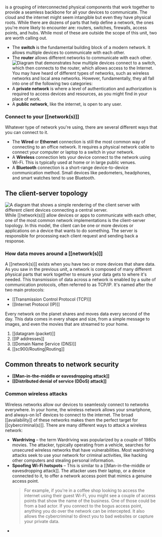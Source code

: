 is a grouping of interconnected physical components that work together to provide a seamless backbone for all your devices to communicate. The cloud and the internet might seem intangible but even they have physical roots. While there are dozens of parts that help define a network, the ones you're more likely to encounter are: routers, switches, firewalls, access points, and hubs. While most of these are outside the scope of this unit, two are worth calling out.
- The **switch** is the fundamental building block of a modern network. It allows multiple devices to communicate with each other.
- The **router** allows different networks to communicate with each other.
![Diagram that demonstrates how multiple devices connect to a switch, which then connects to the router, which allows access to the Internet.](https://learn.microsoft.com/en-us/training/wwl-sci/describe-network-based-threats-mitigations/media/switch-router.png)
You may have heard of different types of networks, such as wireless networks and local area networks. However, fundamentally, they all fall into one of the following two categories:
- A **private network** is where a level of authentication and authorization is required to access devices and resources, as you might find in your place of work.
- A **public network**, like the internet, is open to any user.
### Connect to your [[network(s)]]
Whatever type of network you're using, there are several different ways that you can connect to it.
- The **Wired** or **Ethernet** connection is still the most common way of connecting to an office network. It requires a physical network cable to connect your computer or laptop to a switch in your network.
- A **Wireless** connection lets your device connect to the network using Wi-Fi. This is typically used at home or in large public venues.
- A **Bluetooth** connection is a short-range device-to-device communication method. Small devices like pedometers, headphones, and smart watches tend to use Bluetooth.
## The client-server topology
![A diagram that shows a simple rendering of the client server with different client devices connecting a central server.](https://learn.microsoft.com/en-us/training/wwl-sci/describe-network-based-threats-mitigations/media/client-server.png)
While [[network(s)]] allow devices or apps to communicate with each other, one of the most common network implementations is the client-server topology. In this model, the client can be one or more devices or applications on a device that wants to do something. The server is responsible for processing each client request and sending back a response.

### How data moves around a [[network(s)]]
A [[network(s)]] exists when you have two or more devices that share data. As you saw in the previous unit, a network is composed of many different physical parts that work together to ensure your data gets to where it's needed. This transmission of data across a network is enabled by a suite of communication protocols, often referred to as TCP/IP. It's named after the two main protocols: 
- [[Transmission Control Protocol (TCP)]]
- [[Internet Protocol (IP)]]

Every network on the planet shares and moves data every second of the day. This data comes in every shape and size, from a simple message to images, and even the movies that are streamed to your home.
1. [[datagram (packet)]]
2. [[IP addresses]]
3. [[Domain Name Service (DNS)]]
4. [[sc900/Routing|Routing]]
## Common threats to network security
- **[[Man-in-the-middle or eavesdropping attack]]**
- **[[Distributed denial of service (DDoS) attack]]**
### Common wireless attacks
Wireless networks allow our devices to seamlessly connect to networks everywhere. In your home, the wireless network allows your smartphone, and always-on IoT devices to connect to the internet. The broad [[availability]] of these networks makes them the perfect target for [[cybercriminal(s)]]. There are many different ways to attack a wireless network:
- **Wardriving** – the term Wardriving was popularized by a couple of 1980s movies. The attacker, typically operating from a vehicle, searches for unsecured wireless networks that have vulnerabilities. Most wardriving attacks seek to use your network for criminal activities, like hacking other computers and stealing personal information.
- **Spoofing Wi-Fi hotspots** – This is similar to a [[Man-in-the-middle or eavesdropping attack]]. The attacker uses their laptop, or a device connected to it, to offer a network access point that mimics a genuine access point. 
	>For example, if you're in a coffee shop looking to access the internet using their guest Wi-Fi, you might see a couple of access points that show the name of the business. One of those could be from a bad actor. If you connect to the bogus access point, anything you do over the network can be intercepted. It also allows the cybercriminal to direct you to bad websites or capture your private data.
- 
